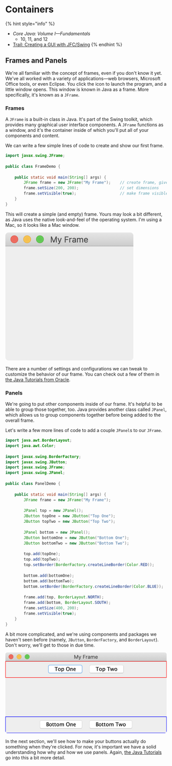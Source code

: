 # Containers

{% hint style="info" %}
* _Core Java: Volume I—Fundamentals_
  * 10, 11, and 12
* [Trail: Creating a GUI with JFC/Swing](https://docs.oracle.com/javase/tutorial/uiswing/index.html)
{% endhint %}

## Frames and Panels

We're all familiar with the concept of frames, even if you don't know it yet. We've all worked with a variety of applications—web browsers, Microsoft Office tools, or even Eclipse. You click the icon to launch the program, and a little window opens. This window is known in Java as a frame. More specifically, it's known as a `JFrame`.

### Frames

A `JFrame` is a built-in class in Java. It's part of the Swing toolkit, which provides many graphical user interface components. A `JFrame` functions as a window, and it's the container inside of which you'll put all of your components and content.

We can write a few simple lines of code to create and show our first frame.

```java
import javax.swing.JFrame;

public class FrameDemo {

    public static void main(String[] args) {
        JFrame frame = new JFrame("My Frame");    // create frame, give title
        frame.setSize(200, 200);                  // set dimensions
        frame.setVisible(true);                   // make frame visible
    }
}
```

This will create a simple \(and empty\) frame. Yours may look a bit different, as Java uses the native look-and-feel of the operating system. I'm using a Mac, so it looks like a Mac window.

![](../.gitbook/assets/jframe.png)

There are a number of settings and configurations we can tweak to customize the behavior of our frame. You can check out a few of them in [the Java Tutorials from Oracle](https://docs.oracle.com/javase/tutorial/uiswing/components/frame.html).

### Panels

We're going to put other components inside of our frame. It's helpful to be able to group those together, too. Java provides another class called `JPanel`, which allows us to group components together before being added to the overall frame.

Let's write a few more lines of code to add a couple `JPanel`s to our `JFrame`.

```java
import java.awt.BorderLayout;
import java.awt.Color;

import javax.swing.BorderFactory;
import javax.swing.JButton;
import javax.swing.JFrame;
import javax.swing.JPanel;

public class PanelDemo {

    public static void main(String[] args) {
        JFrame frame = new JFrame("My Frame");
        
        JPanel top = new JPanel();
        JButton topOne = new JButton("Top One");
        JButton topTwo = new JButton("Top Two");
        
        JPanel bottom = new JPanel();
        JButton bottomOne = new JButton("Bottom One");
        JButton bottomTwo = new JButton("Bottom Two");
        
        top.add(topOne);
        top.add(topTwo);
        top.setBorder(BorderFactory.createLineBorder(Color.RED));
        
        bottom.add(bottomOne);
        bottom.add(bottomTwo);
        bottom.setBorder(BorderFactory.createLineBorder(Color.BLUE));
        
        frame.add(top, BorderLayout.NORTH);
        frame.add(bottom, BorderLayout.SOUTH);
        frame.setSize(400, 200);
        frame.setVisible(true);
    }
}
```

A bit more complicated, and we're using components and packages we haven't seen before \(namely, `JButton`, `BorderFactory`, and `BorderLayout`\). Don't worry, we'll get to those in due time.

![](../.gitbook/assets/jpanel.png)

In the next section, we'll see how to make your buttons actually do something when they're clicked. For now, it's important we have a solid understanding how why and how we use panels. Again, [the Java Tutorials](https://docs.oracle.com/javase/tutorial/uiswing/components/panel.html) go into this a bit more detail.

